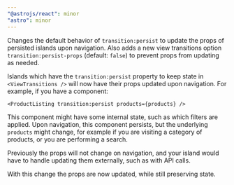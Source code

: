 ```yaml
---
"@astrojs/react": minor
"astro": minor
---
```


Changes the default behavior of `transition:persist` to update the props of persisted islands upon navigation. Also adds a new view transitions option `transition:persist-props` (default: `false`) to prevent props from updating as needed.

Islands which have the `transition:persist` property to keep state in `<ViewTransitions />` will now have their props updated upon navigation. For example, if you have a component:

```astro
<ProductListing transition:persist products={products} />
```

This component might have some internal state, such as which filters are applied. Upon navigation, this component persists, but the underlying `products` might change, for example if you are visiting a category of products, or you are performing a search.

Previously the props will not change on navigation, and your island would have to handle updating them externally, such as with API calls.

With this change the props are now updated, while still preserving state.
